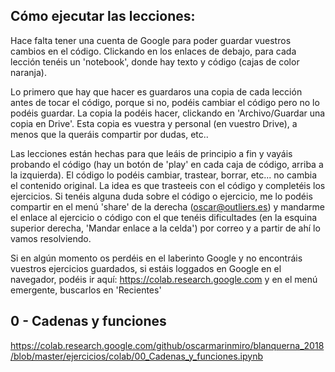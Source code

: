 ## Cómo ejecutar las lecciones:
Hace falta tener una cuenta de Google para poder guardar vuestros cambios en el código. Clickando en los enlaces de debajo, para cada lección tenéis un 'notebook', donde hay texto y código (cajas de color naranja).

Lo primero que hay que hacer es guardaros una copia de cada lección antes de tocar el código, porque si no, podéis cambiar el código pero no lo podéis guardar. La copia la podéis hacer, clickando en 'Archivo/Guardar una copia en Drive'. Esta copia es vuestra y personal (en vuestro Drive), a menos que la queráis compartir por dudas, etc..

Las lecciones están hechas para que leáis de principio a fin y vayáis probando el código (hay un botón de 'play' en cada caja de código, arriba a la izquierda). El código lo podéis cambiar, trastear, borrar, etc... no cambia el contenido original. La idea es que trasteeis con el código y completéis los ejercicios. Si tenéis alguna duda sobre el código o ejercicio, me lo podéis compartir en el menú 'share' de la derecha (oscar@outliers.es) y mandarme el enlace al ejercicio o código con el que tenéis dificultades (en la esquina superior derecha, 'Mandar enlace a la celda') por correo y a partir de ahí lo vamos resolviendo.

Si en algún momento os perdéis en el laberinto Google y no encontráis vuestros ejercicios guardados, si estáis loggados en Google en el navegador, podéis ir aquí: https://colab.research.google.com y en el menú emergente, buscarlos en 'Recientes'


## 0 - Cadenas y funciones

https://colab.research.google.com/github/oscarmarinmiro/blanquerna_2018/blob/master/ejercicios/colab/00_Cadenas_y_funciones.ipynb
